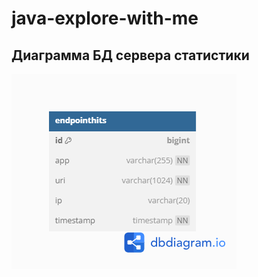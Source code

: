 # java-explore-with-me
## Диаграмма БД сервера статистики
![Схема БД приложения StatsServer](/assets/images/ewm-stats.png)
